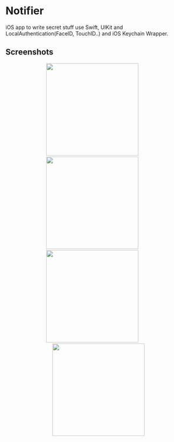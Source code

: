 # Notifier

iOS app to write secret stuff use Swift, UIKit and LocalAuthentication(FaceID, TouchID..) and iOS Keychain Wrapper.

## Screenshots

<div align="center">
  
<img src="" width="250"></img>
<img width="30"></img>
<img src="" width="250"></img>
<img width="30"></img>
<img src="" width="250"></img>
<img width="30"></img>
<img src="" width="250"></img>

</div>
